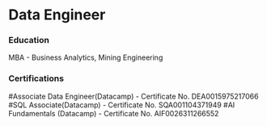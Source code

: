 # Data Engineer

### Education
MBA - Business Analytics, Mining Engineering

### Certifications
#Associate Data Engineer(Datacamp) - Certificate No. DEA0015975217066
#SQL Associate(Datacamp) - Certificate No. SQA001104371949
#AI Fundamentals (Datacamp) - Certificate No. AIF0026311266552
